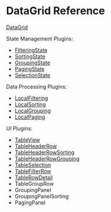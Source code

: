 # DataGrid Reference

[DataGrid](datagrid.md)

State Management Plugins:

- [FilteringState](filtering-state.md)
- [SortingState](sorting-state.md)
- [GroupingState](grouping-state.md)
- [PagingState](paging-state.md)
- [SelectionState](selection-state.md)

Data Processing Plugins:

- [LocalFiltering](local-filtering.md)
- [LocalSorting](local-sorting.md)
- [LocalGrouping](local-grouping.md)
- [LocalPaging](local-paging.md)

UI Plugins:

- [TableView](table-view.md)
- [TableHeaderRow](table-header-row.md)
- [TableHeaderRowSorting](table-header-row-sorting.md)
- [TableHeaderRowGrouping](table-header-row-grouping.md)
- [TableSelection](table-selection.md)
- [TableFilterRow](table-filter-row.md)
- [TableRowDetail](table-row-detail.md)
- TableGroupRow
- GroupingPanel
- GroupingPanelSorting
- PagingPanel

